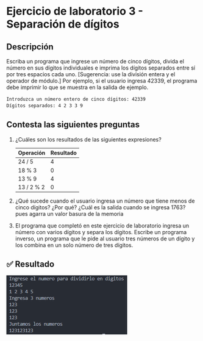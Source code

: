# Ejercicio de laboratorio 3 - Separación de dígitos

## Descripción

Escriba un programa que ingrese un número de cinco dígitos, divida el número en sus dígitos individuales e imprima los dígitos separados entre sí por tres espacios cada uno. [Sugerencia: use la división entera y el operador de módulo.] Por ejemplo, si el usuario ingresa 42339, el programa debe imprimir lo que se muestra en la salida de ejemplo.

```cmd
Introduzca un número entero de cinco dígitos: 42339
Dígitos separados: 4 2 3 3 9
```

## Contesta las siguientes preguntas

1. ¿Cuáles son los resultados de las siguientes expresiones?

   | Operación  | Resultado |
   | ---------- | --------- |
   | 24 / 5     |     4     |
   | 18 % 3     |     0     |
   | 13 % 9     |     4     |
   | 13 / 2 % 2 |     0     |

2. ¿Qué sucede cuando el usuario ingresa un número que tiene menos de cinco dígitos? ¿Por qué? ¿Cuál es la salida cuando se ingresa 1763?
pues agarra un valor basura de la memoria

3. El programa que completó en este ejercicio de laboratorio ingresa un número con varios dígitos y separa los dígitos. Escribe un programa inverso, un programa que le pide al usuario tres números de un dígito y los combina en un solo número de tres dígitos.

## ✅ Resultado

![alt text](res3.png)

